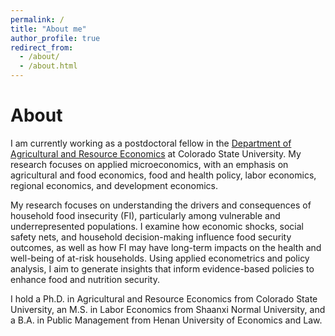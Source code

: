 ```yaml
---
permalink: /
title: "About me"
author_profile: true
redirect_from: 
  - /about/
  - /about.html
---
```

About
======
I am currently working as a postdoctoral fellow in the [Department of Agricultural and Resource Economics]([https://pages.github.com/](https://agsci.colostate.edu/dare/)) at Colorado State University. My research focuses on applied microeconomics, with an emphasis on agricultural and food economics, food and health policy, labor economics, regional economics, and development economics.

My research focuses on understanding the drivers and consequences of household food insecurity (FI), particularly among vulnerable and underrepresented populations. I examine how economic shocks, social safety nets, and household decision-making influence food security outcomes, as well as how FI may have long-term impacts on the health and well-being of at-risk households. Using applied econometrics and policy analysis, I aim to generate insights that inform evidence-based policies to enhance food and nutrition security.

I hold a Ph.D. in Agricultural and Resource Economics from Colorado State University, an M.S. in Labor Economics from Shaanxi Normal University, and a B.A. in Public Management from Henan University of Economics and Law.
